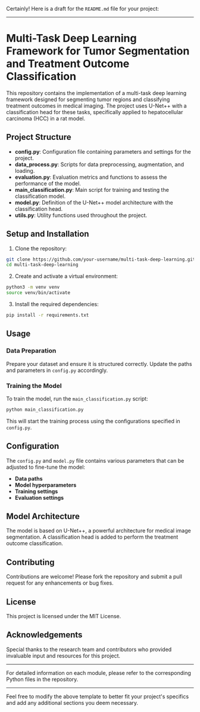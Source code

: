 Certainly! Here is a draft for the `README.md` file for your project:

---

# Multi-Task Deep Learning Framework for Tumor Segmentation and Treatment Outcome Classification

This repository contains the implementation of a multi-task deep learning framework designed for segmenting tumor regions and classifying treatment outcomes in medical imaging. The project uses U-Net++ with a classification head for these tasks, specifically applied to hepatocellular carcinoma (HCC) in a rat model.

## Project Structure

- **config.py**: Configuration file containing parameters and settings for the project.
- **data_process.py**: Scripts for data preprocessing, augmentation, and loading.
- **evaluation.py**: Evaluation metrics and functions to assess the performance of the model.
- **main_classification.py**: Main script for training and testing the classification model.
- **model.py**: Definition of the U-Net++ model architecture with the classification head.
- **utils.py**: Utility functions used throughout the project.

## Setup and Installation

1. Clone the repository:

```bash
git clone https://github.com/your-username/multi-task-deep-learning.git
cd multi-task-deep-learning
```

2. Create and activate a virtual environment:

```bash
python3 -m venv venv
source venv/bin/activate
```

3. Install the required dependencies:

```bash
pip install -r requirements.txt
```

## Usage

### Data Preparation

Prepare your dataset and ensure it is structured correctly. Update the paths and parameters in `config.py` accordingly.

### Training the Model

To train the model, run the `main_classification.py` script:

```bash
python main_classification.py
```

This will start the training process using the configurations specified in `config.py`.


## Configuration

The `config.py` and `model.py` file contains various parameters that can be adjusted to fine-tune the model:

- **Data paths**
- **Model hyperparameters**
- **Training settings**
- **Evaluation settings**

## Model Architecture

The model is based on U-Net++, a powerful architecture for medical image segmentation. A classification head is added to perform the treatment outcome classification.

## Contributing

Contributions are welcome! Please fork the repository and submit a pull request for any enhancements or bug fixes.

## License

This project is licensed under the MIT License.

## Acknowledgements

Special thanks to the research team and contributors who provided invaluable input and resources for this project.

---

For detailed information on each module, please refer to the corresponding Python files in the repository.

---

Feel free to modify the above template to better fit your project's specifics and add any additional sections you deem necessary.